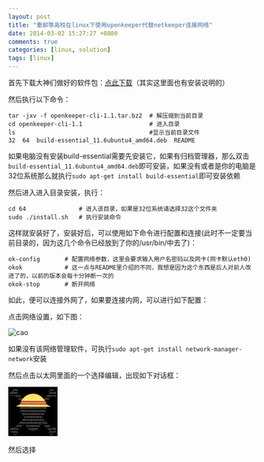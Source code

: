 ```yaml
---
layout: post
title: "重邮等高校在linux下使用openkeeper代替netkeeper连接网络"
date: 2014-03-02 15:27:27 +0800
comments: true
categories: [linux, solution]
tags: [linux]
---
```

首先下载大神们做好的软件包：[点此下载]()（其实这里面也有安装说明的）

然后执行以下命令：

    tar -jxv -f openkeeper-cli-1.1.tar.bz2  # 解压缩到当前目录
    cd openkeeper-cli-1.1                   # 进入目录
    ls                                      #显示当前目录文件
    32  64  build-essential_11.6ubuntu4_amd64.deb  README
如果电脑没有安装build-essential需要先安装它，如果有归档管理器，那么双击`build-essential_11.6ubuntu4_amd64.deb`即可安装，如果没有或者是你的电脑是32位系统那么就执行`sudo apt-get install build-essential`即可安装依赖
<!--more-->
然后进入进入目录安装，执行：

    cd 64               # 进入该目录，如果是32位系统请选择32这个文件夹
    sudo ./install.sh   # 执行安装命令
这样就安装好了，安装好后，可以使用如下命令进行配置和连接(此时不一定要当前目录的，因为这几个命令已经放到了你的/usr/bin/中去了)：

    ok-config       # 配置网络参数，这里会要求输入用户名密码以及网卡(网卡默认eth0)
    okok            # 这一点与README里介绍的不同，我想是因为这个东西是后人对前人改进了的，以前的版本会每十分钟断一次的
    okok-stop       # 断开网络
    
如此，便可以连接外网了，如果要连接内网，可以进行如下配置：

点击网络设置，如下图：

![cao](images/logo.jpg)

如果没有该网络管理软件，可执行`sudo apt-get install network-manager-network`安装

然后点击以太网里面的一个选择编辑，出现如下对话框：

![cao](../images/logo.jpg)

然后选择

